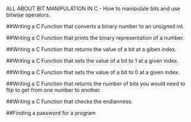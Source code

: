 ALL ABOUT BIT MANIPULATION IN C - How to manipulate bits and use bitwise operators.

##Writing a C Function that converts a binary number to an unsigned int.

##Writing a C Function that prints the binary representation of a number.

##Writing a C Function that returns the value of a bit at a giben index.

##Writing a C Function that sets the value of a bit to 1 at a given index.

##Writing a C Function that sets the value of a bit to 0 at a given index.

##Writing a C Function that returns the number of bits you would need to flip to get from one number to another.

##Writing a C Function that checks the endianness.

##Finding a password for a program 
